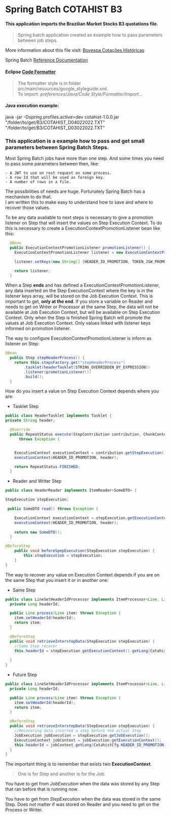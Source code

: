 # Spring Batch COTAHIST B3  

#### This application imports the Brazilian Market Stocks B3 quotations file.   

> Spring batch application created as example how to pass parameters between job steps.   

More information about this file visit: [Bovespa Cotações Históricas](https://www.b3.com.br/pt_br/market-data-e-indices/servicos-de-dados/market-data/historico/mercado-a-vista/cotacoes-historicas/)

Spring Batch [Reference Documentation](https://docs.spring.io/spring-batch/docs/current-SNAPSHOT/reference/html/index-single.html)

#### Eclipse [Code Formatter](https://github.com/google/styleguide/blob/gh-pages/eclipse-java-google-style.xml)   
> The formatter style is in folder src/main/resources/google_styleguide.xml.   
To import: _preferences/Java/Code Style/Formatter/Import..._   


#### Java execution example:   
java -jar -Dspring.profiles.active=dev cotahist-1.0.0.jar "/folder/to/get/B3/COTAHIST_D04022022.TXT" "/folder/to/get/B3/COTAHIST_D03022022.TXT" 

### This application is a example how to pass and get small parameters between Spring Batch Steps.

Most Spring Batch jobs have more than one step. And some times you need to pass some parameters between then, like:   

	- A JWT to use on rest request on some process.   
	- A row Id that will be used as foreign key.   
	- A number of rows in a file.   

The possibilities of needs are huge. Fortunately Spring Batch has a mechanism to do that.   
I am written this to make easy to understand how to save and where to recover those values.

To be any data available to next steps is necessary to give a promotion listener on Step that will insert the values on Step Execution Context. To do this is necessary to create a ExecutionContextPromotionListener bean like this:

```java
  @Bean
  public ExecutionContextPromotionListener promotionListener() {
    ExecutionContextPromotionListener listener = new ExecutionContextPromotionListener();

    listener.setKeys(new String[] {HEADER_ID_PROMOTION, TOKEN_JSW_PROMOTION});

    return listener;
  }
```

When a Step **ends** and has defined a ExecutionContextPromotionListener, any data inserted on the Step ExecutionContext where the key is in the listener keys array, will be stored on the Job Execution Context. This is important to get, **only at the end**. If you store a variable on Reader and needs to get on Writer or Processor at the same Step, the data will not be available at Job Execution Context, but will be available on Step Execution Context. Only when the Step is finished Spring Batch will promote the values at Job Execution Context. Only values linked with listener keys informed on promotion listener.

The way to configure ExecutionContextPromotionListener is inform as listener on Step:

```java
@Bean
  public Step stepHeaderProcess() {
    return this.stepsFactory.get("stepHeaderProcess")
        .tasklet(headerTasklet(STRING_OVERRIDDEN_BY_EXPRESSION))
        .listener(promotionListener())
        .build();
  }
```

How do you insert a value on Step Execution Context depends where you are:
* Tasklet Step

```java
public class HeaderTasklet implements Tasklet {
private String header;

  @Override
  public RepeatStatus execute(StepContribution contribution, ChunkContext chunkContext)
      throws Exception {


    ExecutionContext executionContext = contribution.getStepExecution().getExecutionContext();
    executionContext(HEADER_ID_PROMOTION, header);

    return RepeatStatus.FINISHED;
  }
```


* Reader and Writer Step

```java
public class HeaderReader implements ItemReader<SomeDTO> {

StepExecution stepExecution;

 public SomeDTO read() throws Exception {

    ExecutionContext executionContext = stepExecution.getExecutionContext();
    executionContext(HEADER_ID_PROMOTION, header);
    
    return new SomeDTO();
  }

@BeforeStep
    public void beforeSpepExecution(StepExecution stepExecution) {
        this.stepExecution = stepExecution;
    }
}
```

The way to recover any value on Execution Context depends if you are on the same Step that you insert it or in another one:

* Same Step

```java
public class LineSetHeaderIdProcessor implements ItemProcessor<Line, Line> {
  private Long headerId;

  public Line process(Line item) throws Exception {
    item.setHeaderId(headerId);
    return item;
  }

  @BeforeStep
  public void retrieveInterstepData(StepExecution stepExecution) {
    //Same Step recover
    this.headerId = stepExecution.getExecutionContext().getLong(CotahistCfg.HEADER_ID_PROMOTION);
    
  }
}
```

* Future Step

```java
public class LineSetHeaderIdProcessor implements ItemProcessor<Line, Line> {
  private Long headerId;

  public Line process(Line item) throws Exception {
    item.setHeaderId(headerId);
    return item;
  }

  @BeforeStep
  public void retrieveInterstepData(StepExecution stepExecution) {
    //Recovering data inserted a step before the actual Step
    JobExecution jobExecution = stepExecution.getJobExecution();
    ExecutionContext jobContext = jobExecution.getExecutionContext();
    this.headerId = jobContext.getLong(CotahistCfg.HEADER_ID_PROMOTION);
  }
}
```

The important thing is to remember that exists two **ExecutionContext**.    

> One is for Step and another is for the Job.   

You have to get from _JobExecution_ when the data was stored by any Step that ran before that is running now.   

You have to get from _StepExecution_ when the data was stored in the same Step. Does not matter if was stored on Reader and you need to get on the Process or Writer.    


